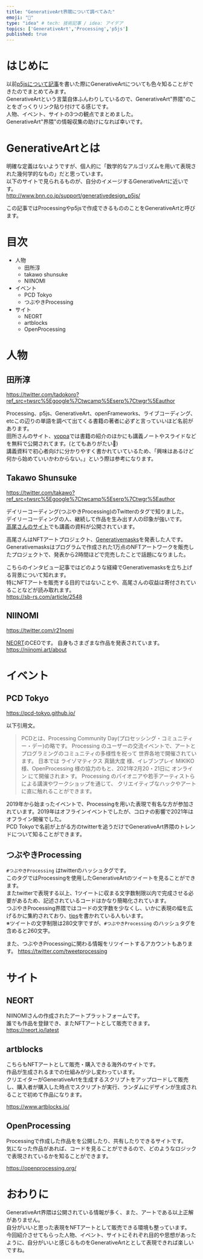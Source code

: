 ```yaml
---
title: "GenerativeArt界隈について調べてみた"
emoji: "🦆"
type: "idea" # tech: 技術記事 / idea: アイデア
topics: ['GenerativeArt','Processing','p5js']
published: true
---
```


# はじめに
以前[p5jsについて記事](https://zenn.dev/ymmt1089/articles/20220513_next_p5)を書いた際にGenerativeArtについても色々知ることができたのでまとめてみます。  
GenerativeArtという言葉自体ふんわりしているので、GenerativeArt"界隈"のことをざっくりリンク貼り付けてる感じです。  
人物、イベント、サイトの3つの観点でまとめました。  
GenerativeArt"界隈"の情報収集の助けになれば幸いです。  

# GenerativeArtとは
明確な定義はないようですが、個人的に「数学的なアルゴリズムを用いて表現された幾何学的なもの」だと思っています。  
以下のサイトで見られるものが、自分のイメージするGenerativeArtに近いです。  
http://www.bnn.co.jp/support/generativedesign_p5js/

この記事ではProcessingやp5jsで作成できるもののことをGenerativeArtと呼びます。  

# 目次
* 人物
  * 田所淳
  * takawo shunsuke
  * NIINOMI
* イベント
  * PCD Tokyo
  * つぶやきProcessing
* サイト
  * NEORT
  * artblocks
  * OpenProcessing


# 人物
## 田所淳
https://twitter.com/tadokoro?ref_src=twsrc%5Egoogle%7Ctwcamp%5Eserp%7Ctwgr%5Eauthor

Processing、p5js、GenerativeArt、openFrameworks、ライブコーディング、etcこの辺りの単語を調べて出てくる書籍の著者に必ずと言っていいほど名前があります。  
田所さんのサイト、[yoppa](https://yoppa.org/)では書籍の紹介のほかにも講義ノートやスライドなどを無料で公開されてます。(とてもありがたい🙏)  
講義資料で初心者向けに分かりやすく書かれていているため、「興味はあるけど何から始めていいかわからない。」という際は参考になります。  

## Takawo Shunsuke
https://twitter.com/takawo?ref_src=twsrc%5Egoogle%7Ctwcamp%5Eserp%7Ctwgr%5Eauthor

デイリーコーディング(つぶやきProcessing)のTwitterのタグで知りました。  
デイリーコーディングの人、継続して作品を生み出す人の印象が強いです。  
[高尾さんのサイト](https://cenkhor.org/)でも講義の資料が公開されています。  

高尾さんはNFTアートプロジェクト、[Generativemasks](https://generativemasks.io/)を発表した人です。  
Generativemasksはプログラムで作成された1万点のNFTアートワークを販売したプロジェクトで、発表から2時間ほどで完売したことで話題になりました。  

こちらのインタビュー記事ではどのような経緯でGenerativemasksを立ち上げる背景について知れます。  
特にNFTアートを販売する目的ではないことや、高尾さんの収益は寄付されていることなどが読み取れます。  
https://sb-rs.com/article/2548

## NIINOMI
https://twitter.com/r21nomi

[NEORT](https://neort.io/popular)のCEOです。
自身もさまざまな作品を発表されています。
https://niinomi.art/about


# イベント
## PCD Tokyo
https://pcd-tokyo.github.io/

以下引用文。
> PCDとは、Processing Community Day(プロセッシング・コミュニティー・デー)の略です。
> Processing のユーザーの交流イベントで、アートとプログラミングのコミュニティの多様性を祝って 世界各地で開催されています。
> 日本では ライゾマティクス 真鍋大度 様、イレブンプレイ MIKIKO 様、OpenProcessing 様の協力のもと、2021年2月20・21日に オンライン にて開催されま> す。
> Processing のパイオニアや若手アーティストらによる講演やワークショップを通じて、
> クリエイティブなハックやアートに直に触れることができます。

2019年から始まったイベントで、Processingを用いた表現で有名な方が参加されています。2019年はオフラインイベントでしたが、コロナの影響で2021年はオフライン開催でした。  
PCD Tokyoで名前が上がる方のtwitterを追うだけでGenerativeArt界隈のトレンドについて知ることができます。

## つぶやきProcessing
`#つぶやきProcessing` はtwitterのハッシュタグです。  
このタグではProcessingを使用したGenerativeArtのツイートを見ることができます。  
またtwitterで表現する以上、1ツイートに収まる文字数制限以内で完成させる必要があるため、記述されているコードはかなり簡略化されています。  
つぶやきProcessing界隈ではコードの文字数を少なくし、いかに表現の幅を広げるかに集約されており、[tips](https://note.com/aq_kani/n/nc25b1f26ba7d)を書かれている人もいます。  
※ツイートの文字制限は280文字ですが、`#つぶやきProcessing` のハッシュタグを含めると260文字。

また、つぶやきProcessingに関わる情報をリツイートするアカウントもあります。
https://twitter.com/tweetprocessing

# サイト
## NEORT
NIINOMIさんの作成されたアートプラットフォームです。  
誰でも作品を登録でき、またNFTアートとして販売できます。
https://neort.io/latest

## artblocks
こちらもNFTアートとして販売・購入できる海外のサイトです。  
作品が生成されるまでの仕組みが少し変わっています。  
クリエイターがGenerativeArtを生成するスクリプトをアップロードして販売し、購入者が購入した時点でスクリプトが実行、ランダムにデザインが生成されることで初めて作品になります。  

https://www.artblocks.io/

## OpenProcessing
Processingで作成した作品をを公開したり、共有したりできるサイトです。  
気になった作品があれば、コードを見ることができるので、どのようなロジックで表現されているかを知ることができます。  

https://openprocessing.org/

# おわりに
GenerativeArt界隈は公開されている情報が多く、また、アートである以上正解がありません。  
自分がいいと思った表現をNFTアートとして販売できる環境も整っています。  
今回紹介させてもらった人物、イベント、サイトにそれぞれ目的や思想があったように、自分がいいと感じるものをGenerativeArtととして表現できれば楽しいですね。
